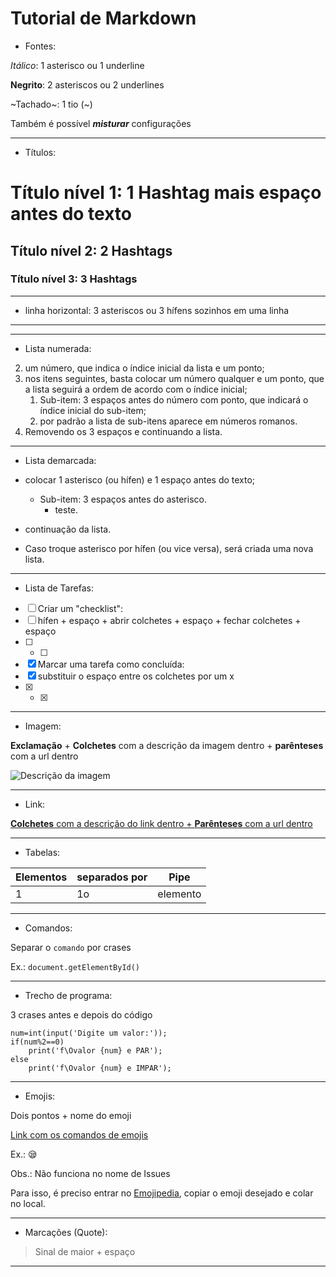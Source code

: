 # Tutorial de Markdown

* Fontes:

_Itálico_: 1 asterisco ou 1 underline

**Negrito**: 2 asteriscos ou 2 underlines

~Tachado~: 1 tio (~)

Também é possível __*misturar*__ configurações

---

* Títulos:

# Título nível 1: 1 Hashtag mais espaço antes do texto
## Título nível 2: 2 Hashtags
### Título nível 3: 3 Hashtags

---

* linha horizontal: 3 asteriscos ou 3 hífens sozinhos em uma linha
***
---

* Lista numerada:

2. um número, que indica o índice inicial da lista e um ponto;
1. nos itens seguintes, basta colocar um número qualquer e um ponto, que a lista seguirá a ordem de acordo com o índice inicial;
   1. Sub-item: 3 espaços antes do número com ponto, que indicará o índice inicial do sub-item;
   4. por padrão a lista de sub-itens aparece em números romanos.
7. Removendo os 3 espaços e continuando a lista.

---

* Lista demarcada:

* colocar 1 asterisco (ou hífen) e 1 espaço antes do texto;
   * Sub-item: 3 espaços antes do asterisco.
      * teste.
* continuação da lista.
- Caso troque asterisco por hífen (ou vice versa), será criada uma nova lista.

---

* Lista de Tarefas:

- [ ] Criar um "checklist":
- [ ] hífen + espaço + abrir colchetes + espaço + fechar colchetes + espaço
- [ ] - [ ]
- [x] Marcar uma tarefa como concluída:
- [x] substituir o espaço entre os colchetes por um x
- [x] - [x]

---

* Imagem:

**Exclamação** + **Colchetes** com a descrição da imagem dentro + **parênteses** com a url dentro

![Descrição da imagem](https://cdn.iconscout.com/icon/free/png-256/github-153-675523.png)

---

* Link:

[**Colchetes** com a descrição do link dentro + **Parênteses** com a url dentro](https://github.com/rpatricio-souza)

---

* Tabelas:

Elementos | separados por | **Pipe**
---|---|---
1 | 1o | elemento

---

* Comandos:

Separar o `comando` por crases

Ex.: `document.getElementById()`

---

* Trecho de programa:

3 crases antes e depois do código
```
num=int(input('Digite um valor:'));
if(num%2==0)
    print('f\Ovalor {num} e PAR');
else
    print('f\Ovalor {num} e IMPAR');
```

---

* Emojis:

Dois pontos + nome do emoji

[Link com os comandos de emojis](https://github.com/ikatyang/emoji-cheat-sheet)

Ex.: :sleepy:

Obs.: Não funciona no nome de Issues

Para isso, é preciso entrar no [Emojipedia](https://emojipedia.org/), copiar o emoji desejado e colar no local.

---

* Marcações (Quote):

> Sinal de maior + espaço

---
